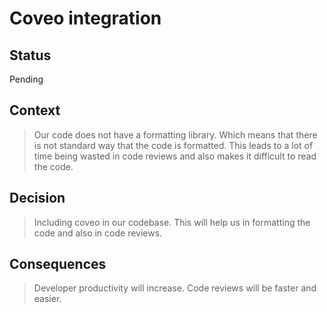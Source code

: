 # Coveo integration

## Status

Pending

## Context

>Our code does not have a formatting library. Which means that there is not standard way that the code is formatted. This leads to a lot of time being wasted in code reviews and also makes it difficult to read the code.


## Decision

>Including coveo in our codebase. This will help us in formatting the code and also in code reviews.

## Consequences

>Developer productivity will increase. Code reviews will be faster and easier.